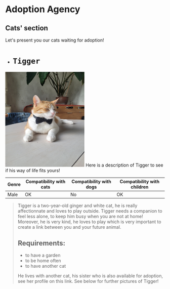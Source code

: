# Adoption Agency 
## Cats' section 
Let's present you our cats waiting for adoption!
- # `Tigger` 
<img src="./tigrou.jpg" alt="Tigrou" width="250" height="300">  
Here is a description of Tigger to see if his way of life fits yours!


| Genre | Compatibility with cats | Compatibility with dogs | Compatibility with children |
|-------|--------------------|---------------------|----------------------|
| Male  | OK               | No                 | OK                 |

>Tigger is a two-year-old ginger and white cat, he is really affectionnate and loves to play outside. Tigger needs a companion to feel less alone, to keep him busy when you are not at home! Moreover, he is very kind, he loves to play which is very important to create a link between you and your future animal. 
>
>
>## Requirements:
> - to have a garden
> - to be home often
> - to have another cat
>   
>He lives with another cat, his sister who is also available for adoption, see her profile on this link.
>See below for further pictures of Tigger! 






